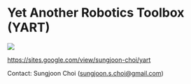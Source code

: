 # Yet Another Robotics Toolbox (YART)

[![](http://img.youtube.com/vi/zHNi532F1-c/0.jpg)](http://www.youtube.com/watch?v=zHNi532F1-c "")

https://sites.google.com/view/sungjoon-choi/yart


Contact: Sungjoon Choi (sungjoon.s.choi@gmail.com)
